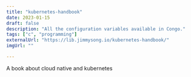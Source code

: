 ```yaml
---
title: "kubernetes-handbook"
date: 2023-01-15
draft: false
description: "All the configuration variables available in Congo."
tags: ["c", "programming"]
externalUrl: "https://lib.jimmysong.io/kubernetes-handbook/"
imgUrl: ""

---
```


A book about cloud native and kubernetes
